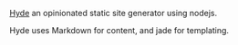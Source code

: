 <!--
layout: page
title: About Hyde
date: 2012-12-02 18:00
published: true
-->

[Hyde](http://github.com/tanepiper/hyde) an opinionated static site generator using nodejs.

Hyde uses Markdown for content, and jade for templating.